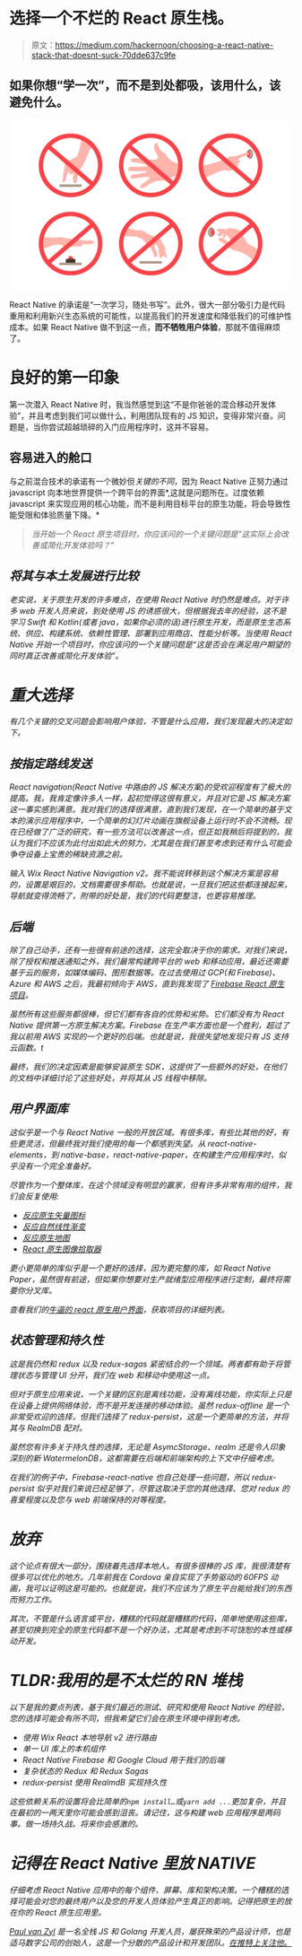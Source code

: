 # 选择一个不烂的 React 原生栈。

> 原文：<https://medium.com/hackernoon/choosing-a-react-native-stack-that-doesnt-suck-70dde637c9fe>

## 如果你想“学一次”，而不是到处都吸，该用什么，该避免什么。

![](img/037f965105b8ae38001973607acf37c0.png)

React Native 的承诺是“一次学习，随处书写”。此外，很大一部分吸引力是代码重用和利用新兴生态系统的可能性，以提高我们的开发速度和降低我们的可维护性成本。如果 React Native 做不到这一点，**而不牺牲用户体验**，那就不值得麻烦了。

# **良好的第一印象**

第一次潜入 React Native 时，我当然感觉到这“不是你爸爸的混合移动开发体验”，并且考虑到我们可以做什么，利用团队现有的 JS 知识，变得非常兴奋。问题是，当你尝试超越琐碎的入门应用程序时，这并不容易。

## 容易进入的舱口

与之前混合技术的承诺有一个微妙但*关键的不同*，因为 React Native 正努力通过 javascript 向本地世界提供一个跨平台的界面*,这就是问题所在。过度依赖 javascript 来实现应用的核心功能，而不是利用目标平台的原生功能，将会导致性能受限和体验质量下降。*

> *当开始一个 React 原生项目时，你应该问的一个关键问题是“这实际上会改善或简化开发体验吗？”*

## *将其与本土发展进行比较*

*老实说，关于原生开发的许多难点，在使用 React Native 时仍然是难点。对于许多 web 开发人员来说，到处使用 JS 的诱惑很大，但根据我去年的经验，这不是学习 Swift 和 Kotlin(或者 java，如果你必须的话)进行原生开发，而是原生生态系统、供应、构建系统、依赖性管理、部署到应用商店、性能分析等。当使用 React Native 开始一个项目时，你应该问的一个关键问题是“这是否会在满足用户期望的同时真正改善或简化开发体验”。*

# *重大选择*

*有几个关键的交叉问题会影响用户体验，不管是什么应用，我们发现最大的决定如下。*

## *按指定路线发送*

*React navigation(React Native 中路由的 JS 解决方案)的受欢迎程度有了极大的提高。我，我肯定像许多人一样，起初觉得这很有意义，并且对它是 JS 解决方案这一事实感到满意。我对我们的选择很满意，直到我们发现，在一个简单的基于文本的演示应用程序中，一个简单的幻灯片动画在旗舰设备上运行时不会不流畅。现在已经做了广泛的研究，有一些方法可以改善这一点，但正如我稍后将提到的，我认为我们不应该为此付出如此大的努力，尤其是在我们甚至考虑到还有什么可能会争夺设备上宝贵的稀缺资源之前。*

*输入 Wix React Native Navigation v2。我不能说转移到这个解决方案是容易的，设置是艰巨的，文档需要很多帮助。也就是说，一旦我们把这些都连接起来，导航就变得流畅了，附带的好处是，我们的代码更整洁，也更容易推理。*

## *后端*

*除了自己动手，还有一些很有前途的选择，这完全取决于你的需求。对我们来说，除了授权和推送通知之外，我们最常构建跨平台的 web 和移动应用，最近还需要基于云的服务，如媒体编码、图形数据等。在过去使用过 GCP(和 Firebase)、Azure 和 AWS 之后，我最初倾向于 AWS，直到我发现了 [Firebase React 原生项目](https://rnfirebase.io/)。*

*虽然所有这些服务都很棒，但它们都有各自的优势和劣势。它们都没有为 React Native 提供第一方原生解决方案。Firebase 在生产率方面也是一个胜利，超过了我以前用 AWS 实现的一个更好的后端。也就是说，我很失望地发现只有 JS 支持云函数。t*

*最终，我们的决定因素是能够安装原生 SDK，这提供了一些额外的好处，在他们的文档中详细讨论了这些好处，并将其从 JS 线程中移除。*

## *用户界面库*

*这似乎是一个与 React Native 一般的开放区域。有很多库，有些比其他的好，有些更灵活，但最终我对我们使用的每一个都感到失望。从 react-native-elements，到 native-base，react-native-paper，在构建生产应用程序时，似乎没有一个完全准备好。*

*尽管作为一个整体库，在这个领域没有明显的赢家，但有许多非常有用的组件，我们会反复使用:*

*   *[反应原生矢量图标](https://github.com/oblador/react-native-vector-icons)*
*   *[反应自然线性渐变](https://github.com/react-native-community/react-native-linear-gradient)*
*   *[反应原生地图](https://github.com/lelandrichardson/react-native-maps)*
*   *[React 原生图像拾取器](https://github.com/react-native-community/react-native-image-picker)*

*更小更简单的库似乎是一个更好的选择，因为更完整的库，如 React Native Paper，虽然很有前途，但如果你想要对生产就绪型应用程序进行定制，最终将需要你分叉库。*

*查看我们的[牛逼的 react 原生用户界面](https://github.com/madhavanmalolan/awesome-reactnative-ui)，获取项目的详细列表。*

## *状态管理和持久性*

*这是我仍然和 redux 以及 redux-sagas 紧密结合的一个领域。两者都有助于将管理状态与管理 UI 分开，我们在 web 和移动中使用这一点。*

*但对于原生应用来说，一个关键的区别是离线功能，没有离线功能，你实际上只是在设备上提供网络体验，而不是开发连接的移动体验。虽然 redux-offline 是一个非常受欢迎的选择，但我们选择了 redux-persist，这是一个更简单的方法，并将其与 RealmDB 配对。*

*虽然您有许多关于持久性的选择，无论是 AsymcStorage、realm 还是令人印象深刻的新 WatermelonDB，这都需要在后端和前端架构的上下文中仔细考虑。*

*在我们的例子中，Firebase-react-native 也自己处理一些问题，所以 redux-persist 似乎对我们来说已经足够了，尽管这取决于您的其他选择、您对 redux 的喜爱程度以及您与 web 前端保持的对等程度。*

# *放弃*

*这个论点有很大一部分，围绕着先选择本地人。有很多很棒的 JS 库，我很清楚有很多可以优化的地方。几年前我在 Cordova 亲自实现了手势驱动的 60FPS 动画，我可以证明这是可能的。也就是说，我们不应该为了原生平台能给我们的东西而努力工作。*

*其次，不管是什么语言或平台，糟糕的代码就是糟糕的代码，简单地使用这些库，甚至切换到完全的原生代码都不是一个好办法，尤其是考虑到不可饶恕的本性或移动开发。*

# *TLDR:我用的是不太烂的 RN 堆栈*

*以下是我的要点列表，基于我们最近的测试、研究和使用 React Native 的经验，您的选择可能会有所不同，但我希望它们会在原生环境中得到考虑。*

*   *使用 Wix React 本地导航 v2 进行路由*
*   *单一 UI 库上的本机组件*
*   *React Native Firebase 和 Google Cloud 用于我们的后端*
*   *复杂状态的 Redux 和 Redux Sagas*
*   *redux-persist 使用 RealmdB 实现持久性*

*这些依赖关系的设置将会比简单的`npm install…`或`yarn add ...`更加复杂，并且在最初的一两天里你可能会感到沮丧。请记住，这与构建 web 应用程序是两码事。做一场持久战。将来你会感激的。*

# *记得在 React Native 里放 NATIVE*

*仔细考虑 React Native 应用中的每个组件、屏幕、库和架构决策。一个糟糕的选择可能会对您的最终用户以及您的开发人员体验产生真正的影响。记得把原生的放在你的 React 原生应用里。*

*[Paul van Zyl](https://medium.com/u/65d064c2c3b2?source=post_page-----70dde637c9fe--------------------------------) 是一名全栈 JS 和 Golang 开发人员，屡获殊荣的产品设计师，也是适马数字公司的创始人，这是一个分散的产品设计和开发团队。[在推特上关注他。](https://twitter.com/pushplaybang)*